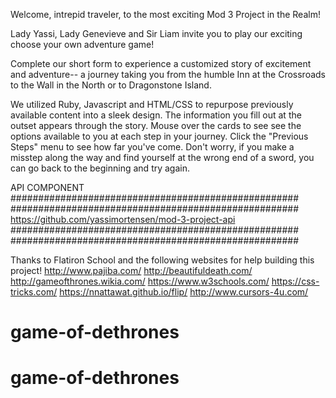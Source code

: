 Welcome, intrepid traveler, to the most exciting Mod 3 Project in the Realm!

Lady Yassi, Lady Genevieve and Sir Liam invite you to play our exciting choose your own adventure game!  

Complete our short form to experience a customized story of excitement and adventure-- a journey taking you from the humble Inn at the Crossroads to the Wall in the North or to Dragonstone Island.

We utilized Ruby, Javascript and HTML/CSS to repurpose previously available content into a sleek design.  The information you fill out at the outset appears through the story. Mouse over the cards to see see the options available to you at each step in your journey.  Click the "Previous Steps" menu to see how far you've come.  Don't worry, if you make a misstep along the way and find yourself at the wrong end of a sword, you can go back to the beginning and try again.

API COMPONENT  
####################################################
####################################################
https://github.com/yassimortensen/mod-3-project-api
####################################################
####################################################

Thanks to Flatiron School and the following websites for help building this project!
http://www.pajiba.com/
http://beautifuldeath.com/
http://gameofthrones.wikia.com/
https://www.w3schools.com/
https://css-tricks.com/
https://nnattawat.github.io/flip/
http://www.cursors-4u.com/


# game-of-dethrones
# game-of-dethrones
